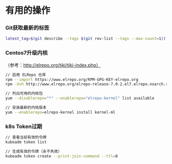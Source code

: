 # 有用的操作

### Git获取最新的标签
```bash
latest_tag=$(git describe --tags $(git rev-list --tags --max-count=1))
```

### Centos7升级内核
（参考：http://elrepo.org/tiki/tiki-index.php）
```bash
// 启用 ELRepo 仓库
rpm --import https://www.elrepo.org/RPM-GPG-KEY-elrepo.org
rpm -Uvh http://www.elrepo.org/elrepo-release-7.0-2.el7.elrepo.noarch.rpm

// 列出可用的内核包
yum --disablerepo="*" --enablerepo="elrepo-kernel" list available

// 安装最新的内核版本
yum --enablerepo=elrepo-kernel install kernel-ml
```

### k8s Token过期
```bash
// 查看当前有效的令牌
kubeadm token list

// 生成有效的令牌（永不失效）
kubeadm token create --print-join-command --ttl=0
```
